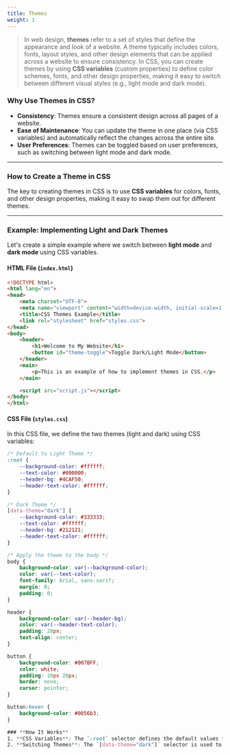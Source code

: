 ```yaml
---
title: Themes
weight: 1
---
```


> In web design, **themes** refer to a set of styles that define the appearance and look of a website. A theme typically includes colors, fonts, layout styles, and other design elements that can be applied across a website to ensure consistency. In CSS, you can create themes by using **CSS variables** (custom properties) to define color schemes, fonts, and other design properties, making it easy to switch between different visual styles (e.g., light mode and dark mode).

### **Why Use Themes in CSS?**
- **Consistency**: Themes ensure a consistent design across all pages of a website.
- **Ease of Maintenance**: You can update the theme in one place (via CSS variables) and automatically reflect the changes across the entire site.
- **User Preferences**: Themes can be toggled based on user preferences, such as switching between light mode and dark mode.

---

### **How to Create a Theme in CSS**

The key to creating themes in CSS is to use **CSS variables** for colors, fonts, and other design properties, making it easy to swap them out for different themes.

---

### **Example: Implementing Light and Dark Themes**

Let's create a simple example where we switch between **light mode** and **dark mode** using CSS variables.

#### **HTML File (`index.html`)**
```html
<!DOCTYPE html>
<html lang="en">
<head>
    <meta charset="UTF-8">
    <meta name="viewport" content="width=device-width, initial-scale=1.0">
    <title>CSS Themes Example</title>
    <link rel="stylesheet" href="styles.css">
</head>
<body>
    <header>
        <h1>Welcome to My Website</h1>
        <button id="theme-toggle">Toggle Dark/Light Mode</button>
    </header>
    <main>
        <p>This is an example of how to implement themes in CSS.</p>
    </main>

    <script src="script.js"></script>
</body>
</html>
```

#### **CSS File (`styles.css`)**

In this CSS file, we define the two themes (light and dark) using CSS variables:

```css
/* Default to Light Theme */
:root {
    --background-color: #ffffff;
    --text-color: #000000;
    --header-bg: #4CAF50;
    --header-text-color: #ffffff;
}

/* Dark Theme */
[data-theme="dark"] {
    --background-color: #333333;
    --text-color: #ffffff;
    --header-bg: #212121;
    --header-text-color: #ffffff;
}

/* Apply the theme to the body */
body {
    background-color: var(--background-color);
    color: var(--text-color);
    font-family: Arial, sans-serif;
    margin: 0;
    padding: 0;
}

header {
    background-color: var(--header-bg);
    color: var(--header-text-color);
    padding: 20px;
    text-align: center;
}

button {
    background-color: #007BFF;
    color: white;
    padding: 10px 20px;
    border: none;
    cursor: pointer;
}

button:hover {
    background-color: #0056b3;
}

### **How It Works**
1. **CSS Variables**: The `:root` selector defines the default values for light mode (light theme). We use custom properties like `--background-color`, `--text-color`, etc., to manage the theme's colors.
2. **Switching Themes**: The `[data-theme="dark"]` selector is used to apply a different set of CSS variables when the page's `data-theme` attribute is set to `"dark"`.

